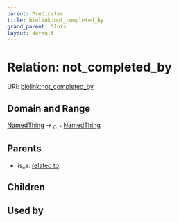 ```yaml
---
parent: Predicates
title: biolink:not_completed_by
grand_parent: Slots
layout: default
---
```


# Relation: not_completed_by




URI: [biolink:not_completed_by](https://w3id.org/biolink/vocab/not_completed_by)

## Domain and Range

[NamedThing](NamedThing.md) ->  <sub>0..\*</sub> [NamedThing](NamedThing.md)

## Parents

 *  is_a: [related to](related_to.md)

## Children


## Used by

